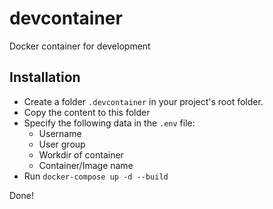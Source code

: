 # devcontainer
Docker container for development

## Installation
- Create a folder `.devcontainer` in your project's root folder. 
- Copy the content to this folder 
- Specify the following data in the `.env` file:
    - Username
    - User group
    - Workdir of container
    - Container/Image name
- Run `docker-compose up -d --build`

Done!